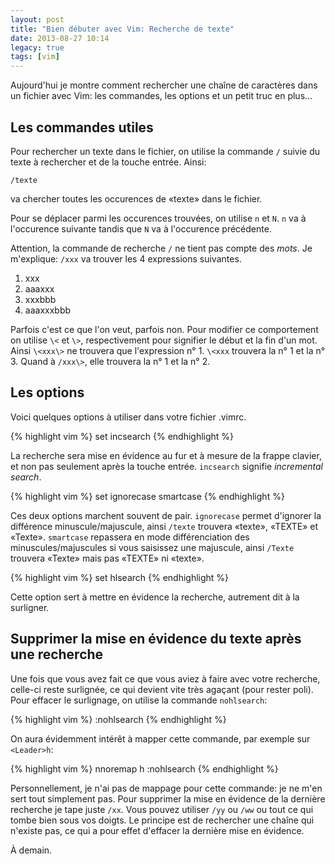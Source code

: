 ```yaml
---
layout: post
title: "Bien débuter avec Vim: Recherche de texte"
date: 2013-08-27 10:14
legacy: true
tags: [vim]
---
```




Aujourd'hui je montre comment rechercher une chaîne de caractères dans un
fichier avec Vim: les commandes, les options et un petit truc en plus…

<!-- more -->

Les commandes utiles
--------------------
Pour rechercher un texte dans le fichier, on utilise la commande `/` suivie
du texte à rechercher et de la touche entrée. Ainsi:

    /texte

va chercher toutes les occurences de «texte» dans le fichier.

Pour se déplacer parmi les occurences trouvées, on utilise `n` et `N`. `n`
va à l'occurence suivante tandis que `N` va à l'occurence précédente.

Attention, la commande de recherche `/` ne tient pas compte des *mots*.
Je m'explique: `/xxx` va trouver les 4 expressions suivantes.

1. xxx
2. aaaxxx
3. xxxbbb
4. aaaxxxbbb

Parfois c'est ce que l'on veut, parfois non. Pour modifier ce comportement
on utilise `\<` et `\>`, respectivement pour signifier le début et la fin
d'un mot. Ainsi `\<xxx\>` ne trouvera que l'expression n° 1. `\<xxx` trouvera
la n° 1 et la n° 3. Quand à `/xxx\>`, elle trouvera la n° 1 et la n° 2.

Les options
-----------
Voici quelques options à utiliser dans votre fichier .vimrc.

{% highlight vim %}
set incsearch
{% endhighlight %}

La recherche sera mise en évidence au fur et à mesure de la frappe clavier,
et non pas seulement après la touche entrée. `incsearch` signifie
*incremental search*.

{% highlight vim %}
set ignorecase smartcase
{% endhighlight %}

Ces deux options marchent souvent de pair. `ignorecase` permet d'ignorer la
différence minuscule/majuscule, ainsi `/texte` trouvera «texte», «TEXTE» et
«Texte». `smartcase` repassera en mode différenciation des 
minuscules/majuscules si vous saisissez une majuscule, ainsi `/Texte` trouvera
«Texte» mais pas «TEXTE» ni «texte».

{% highlight vim %}
set hlsearch
{% endhighlight %}

Cette option sert à mettre en évidence la recherche, autrement dit à la
surligner.

Supprimer la mise en évidence du texte après une recherche
-----------------------------
Une fois que vous avez fait ce que vous aviez à faire avec votre recherche,
celle-ci reste surlignée, ce qui devient vite très agaçant (pour rester poli).
Pour effacer le surlignage, on utilise la commande `nohlsearch`:

{% highlight vim %}
:nohlsearch
{% endhighlight %}

On aura évidemment intérêt à mapper cette commande, par exemple sur 
`<Leader>h`:

{% highlight vim %}
nnoremap <Leader>h :nohlsearch<CR>
{% endhighlight %}

Personnellement, je n'ai pas de mappage pour cette commande: je ne m'en
sert tout simplement pas. Pour supprimer la mise en évidence de la
dernière recherche je tape juste `/xx`. Vous pouvez utiliser `/yy` ou `/ww`
ou tout ce qui tombe bien sous vos doigts. Le principe est de rechercher
une chaîne qui n'existe pas, ce qui a pour effet d'effacer la dernière
mise en évidence.





À demain.



